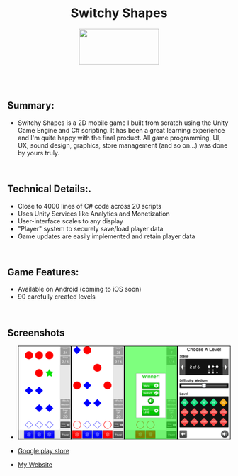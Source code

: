 <h1 align="center">Switchy Shapes</h1>



<p align="center">
 <img width="180" height="80" src="https://play.google.com/intl/en_us/badges/static/images/badges/en_badge_web_generic.png" alt="">
</p>


<br><br>

## Summary:
* Switchy Shapes is a 2D mobile game I built from scratch using the Unity Game Engine and C# scripting. It has been a great learning experience and I'm quite happy with the final product. All game programming, UI, UX, sound design, graphics, store management (and so on...) was done by yours truly.

<br>

## Technical Details:.
* Close to 4000 lines of C# code across 20 scripts
* Uses Unity Services like Analytics and Monetization
* User-interface scales to any display
* "Player" system to securely save/load player data
* Game updates are easily implemented and retain player data

<br>

## Game Features:
* Available on Android (coming to iOS soon)
* 90 carefully created levels

<br>

## Screenshots
* ![Screenshot](/images/combinedScreenshots.jpg)


* <a href="https://play.google.com/store/apps/details?id=com.TeraKeySoftware.ShapeSwitcher" target="_blank">Google play store</a>
* <a href="https://www.harjindercheema.com" target="_blank">My Website</a>

<a href="https://play.google.com/store/apps/details?id=com.TeraKeySoftware.ShapeSwitcher" target="_blank">
								
